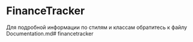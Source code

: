 # FinanceTracker
Для подробной информации по стилям и классам обратитесь к файлу Documentation.md# financetracker
